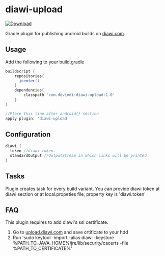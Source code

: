 # diawi-upload
[ ![Download](https://api.bintray.com/packages/devindi/maven/diawi-upload/images/download.svg) ](https://bintray.com/devindi/maven/diawi-upload/_latestVersion)

Gradle plugin for publishing android builds on [diawi.com](https://www.diawi.com/).

## Usage

Add the following to your build.gradle

```groovy
buildscript {
	repositories{
	  jcenter()
	}
	dependencies{
		classpath 'com.devindi:diawi-upload:1.0'
	}
}

//Place this line after android{} section
apply plugin: 'diawi-upload'
```

## Configuration

```groovy
diawi {
  token //diawi token.  
  standardOutput //OutputStream in which links will be printed  
}
```

## Tasks

Plugin creates task for every build variant.
You can provide diawi token at diawi section or at local.propeties file, property key is 'diawi.token'

## FAQ

This plugin requires to add diawi's ssl certificate.  
1. Go to [upload.diawi.com](https://upload.diawi.com) and save crtificate to your hdd  
2. Run 'sudo keytool -import -alias diawi -keystore %PATH_TO_JAVA_HOME%/jre/lib/security/cacerts -file %PATH_TO_CERTIFICATE%'